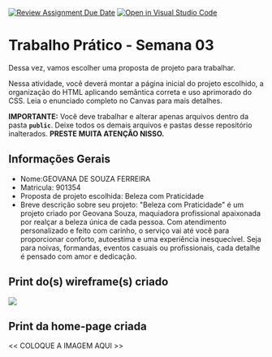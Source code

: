 [![Review Assignment Due Date](https://classroom.github.com/assets/deadline-readme-button-22041afd0340ce965d47ae6ef1cefeee28c7c493a6346c4f15d667ab976d596c.svg)](https://classroom.github.com/a/7wsY_W8o)
[![Open in Visual Studio Code](https://classroom.github.com/assets/open-in-vscode-2e0aaae1b6195c2367325f4f02e2d04e9abb55f0b24a779b69b11b9e10269abc.svg)](https://classroom.github.com/online_ide?assignment_repo_id=20228332&assignment_repo_type=AssignmentRepo)
# Trabalho Prático - Semana 03

Dessa vez, vamos escolher uma proposta de projeto para trabalhar.

Nessa atividade, você deverá montar a página inicial do projeto escolhido, a organização do HTML aplicando semântica correta e uso aprimorado do CSS. Leia o enunciado completo no Canvas para mais detalhes.

**IMPORTANTE:** Você deve trabalhar e alterar apenas arquivos dentro da pasta **`public`**. Deixe todos os demais arquivos e pastas desse repositório inalterados. **PRESTE MUITA ATENÇÃO NISSO.**

## Informações Gerais

- Nome:GEOVANA DE SOUZA FERREIRA
- Matricula: 901354
- Proposta de projeto escolhida: Beleza com Praticidade
- Breve descrição sobre seu projeto: "Beleza com Praticidade" é um projeto criado por Geovana Souza, maquiadora profissional apaixonada por realçar a beleza única de cada pessoa. Com atendimento personalizado e feito com carinho, o serviço vai até você para proporcionar conforto, autoestima e uma experiência inesquecível. Seja para noivas, formandas, eventos casuais ou profissionais, cada detalhe é pensado com amor e dedicação.


## Print do(s) wireframe(s) criado

<img src="images/esboço.png">


## Print da home-page criada

<<  COLOQUE A IMAGEM AQUI >>
